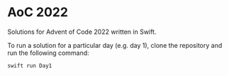 # AoC 2022

Solutions for Advent of Code 2022 written in Swift.

To run a solution for a particular day (e.g. day 1), clone the repository and run the following command:

```bash
swift run Day1
```
